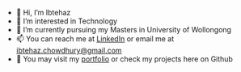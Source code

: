 - 👋 Hi, I’m Ibtehaz
- 👀 I’m interested in Technology
- 🌱 I’m currently pursuing my Masters in University of Wollongong
- 📫 You can reach me at [LinkedIn](https://www.linkedin.com/in/ibtehazc/) or email me at ibtehaz.chowdhury@gmail.com
- 📔 You may visit my [portfolio](https://portfolio-website-dcg.pages.dev/) or check my projects here on Github

<!---
IbtehazC/IbtehazC is a ✨ special ✨ repository because its `README.md` (this file) appears on your GitHub profile.
You can click the Preview link to take a look at your changes.
--->
